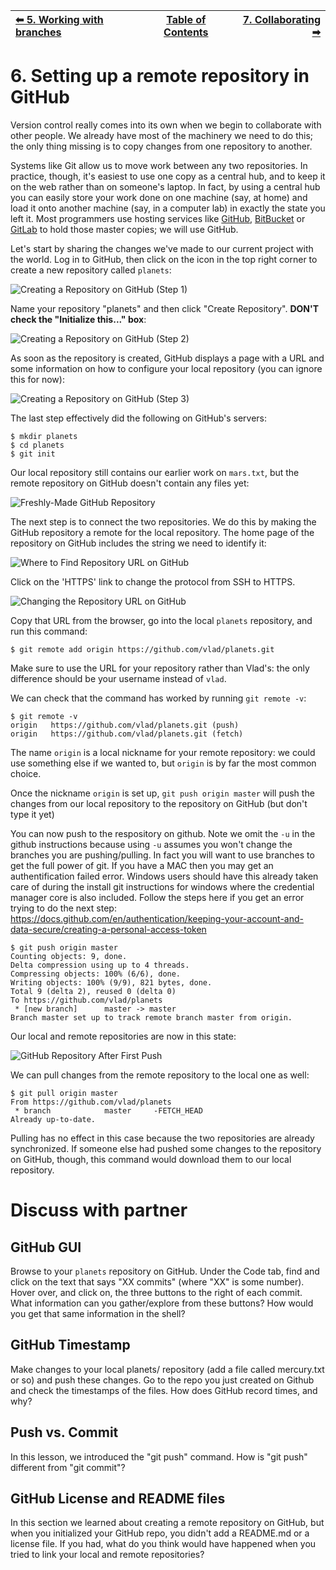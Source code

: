 | [⬅ 5. Working with branches](05-branches.md)| [Table of Contents](00-contents.md) | [7. Collaborating ➡](07-collaborating.md) |
| :---- |:----:| ----:|

# 6. Setting up a remote repository in GitHub

Version control really comes into its own when we begin to collaborate with
other people.  We already have most of the machinery we need to do this; the
only thing missing is to copy changes from one repository to another.

Systems like Git allow us to move work between any two repositories.  In
practice, though, it's easiest to use one copy as a central hub, and to keep it
on the web rather than on someone's laptop. In fact, by using a central hub you
can easily store your work done on one machine (say, at home) and load it onto
another machine (say, in a computer lab) in exactly the state you left it. Most programmers use hosting
services like [GitHub](http://github.com), [BitBucket](http://bitbucket.org) or
[GitLab](http://gitlab.com/) to hold those master copies; we will use GitHub.

Let's start by sharing the changes we've made to our current project with the
world.  Log in to GitHub, then click on the icon in the top right corner to
create a new repository called `planets`:

![Creating a Repository on GitHub (Step 1)](fig/github-create-repo-01.png)

Name your repository "planets" and then click "Create Repository". **DON'T check the "Initialize this..." box**:

![Creating a Repository on GitHub (Step 2)](fig/github-create-repo-02.png)

As soon as the repository is created, GitHub displays a page with a URL and some
information on how to configure your local repository (you can ignore this for now):

![Creating a Repository on GitHub (Step 3)](fig/github-create-repo-03.png)

The last step effectively did the following on GitHub's servers:

```
$ mkdir planets
$ cd planets
$ git init
```


Our local repository still contains our earlier work on `mars.txt`, but the
remote repository on GitHub doesn't contain any files yet:

![Freshly-Made GitHub Repository](fig/git-freshly-made-github-repo.png)

The next step is to connect the two repositories.  We do this by making the
GitHub repository a remote for the local repository.
The home page of the repository on GitHub includes the string we need to
identify it:

![Where to Find Repository URL on GitHub](fig/github-find-repo-string.png)

Click on the 'HTTPS' link to change the protocol from
SSH to HTTPS.

![Changing the Repository URL on GitHub](fig/github-change-repo-string.png)

Copy that URL from the browser, go into the local `planets` repository, and run
this command:

```
$ git remote add origin https://github.com/vlad/planets.git
```

Make sure to use the URL for your repository rather than Vlad's: the only
difference should be your username instead of `vlad`.

We can check that the command has worked by running `git remote -v`:

```
$ git remote -v
origin   https://github.com/vlad/planets.git (push)
origin   https://github.com/vlad/planets.git (fetch)
```


The name `origin` is a local nickname for your remote repository: we could use
something else if we wanted to, but `origin` is by far the most common choice.

Once the nickname `origin` is set up, `git push origin master` will push the changes from
our local repository to the repository on GitHub (but don't type it yet)

You can now push to the respository on github. Note we omit the `-u` in the github instructions because using `-u` assumes you won't change the branches you are pushing/pulling. In fact you will want to use branches to get the full power of git. If you have a MAC then you may get an authentification failed error. Windows users should have this already taken care of during the install git instructions for windows where the credential manager core is also included. Follow the steps here if you get an error trying to do the next step: https://docs.github.com/en/authentication/keeping-your-account-and-data-secure/creating-a-personal-access-token

```
$ git push origin master
Counting objects: 9, done.
Delta compression using up to 4 threads.
Compressing objects: 100% (6/6), done.
Writing objects: 100% (9/9), 821 bytes, done.
Total 9 (delta 2), reused 0 (delta 0)
To https://github.com/vlad/planets
 * [new branch]      master -> master
Branch master set up to track remote branch master from origin.
```

Our local and remote repositories are now in this state:

![GitHub Repository After First Push](fig/github-repo-after-first-push.png)

We can pull changes from the remote repository to the local one as well:

```
$ git pull origin master
From https://github.com/vlad/planets
 * branch            master     -FETCH_HEAD
Already up-to-date.
```

Pulling has no effect in this case because the two repositories are already
synchronized.  If someone else had pushed some changes to the repository on
GitHub, though, this command would download them to our local repository.

# Discuss with partner

## GitHub GUI
Browse to your `planets` repository on GitHub.
Under the Code tab, find and click on the text that says "XX commits" (where "XX" is some number).
Hover over, and click on, the three buttons to the right of each commit.
What information can you gather/explore from these buttons?
How would you get that same information in the shell?

## GitHub Timestamp
Make changes to your local planets/ repository (add a file called mercury.txt or so) and push
these changes.  Go to the repo you just created on Github and check the
timestamps of the files.  How does GitHub record
times, and why?

## Push vs. Commit
In this lesson, we introduced the "git push" command.
How is "git push" different from "git commit"?


## GitHub License and README files

In this section we learned about creating a remote repository on GitHub, but when you initialized your
GitHub repo, you didn't add a README.md or a license file. If you had, what do you think would have happened when
you tried to link your local and remote repositories? 

